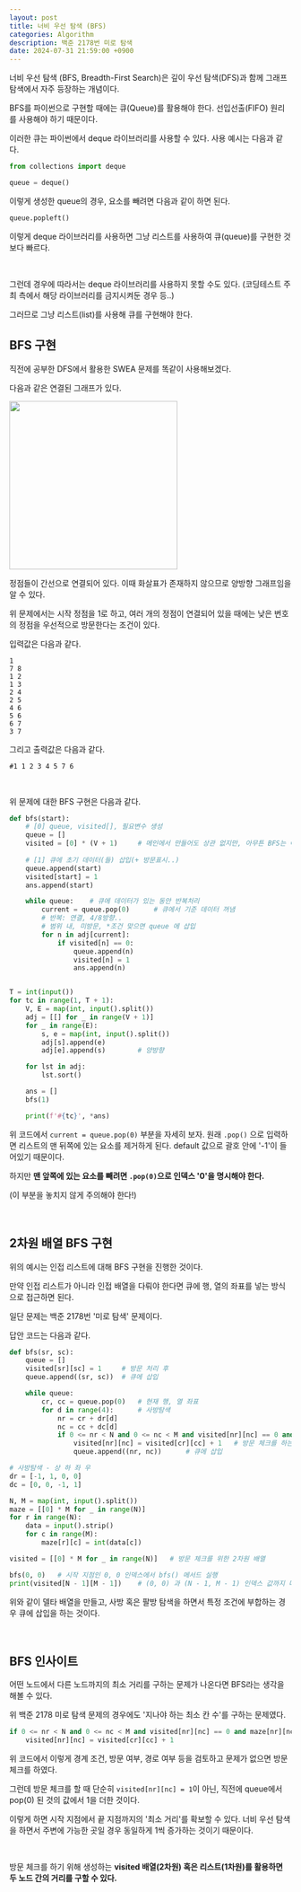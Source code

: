 ```yaml
---
layout: post
title: 너비 우선 탐색 (BFS)
categories: Algorithm
description: 백준 2178번 미로 탐색
date: 2024-07-31 21:59:00 +0900
---
```

너비 우선 탐색 (BFS, Breadth-First Search)은 깊이 우선 탐색(DFS)과 함께 그래프 탐색에서 자주 등장하는 개념이다.

BFS를 파이썬으로 구현할 때에는 큐(Queue)를 활용해야 한다. 선입선출(FIFO) 원리를 사용해야 하기 때문이다.

이러한 큐는 파이썬에서 deque 라이브러리를 사용할 수 있다. 사용 예시는 다음과 같다.

```python
from collections import deque

queue = deque()
```

이렇게 생성한 queue의 경우, 요소를 빼려면 다음과 같이 하면 된다.

```python
queue.popleft()
```

이렇게 deque 라이브러리를 사용하면 그냥 리스트를 사용하여 큐(queue)를 구현한 것보다 빠르다.

<br>

그런데 경우에 따라서는 deque 라이브러리를 사용하지 못할 수도 있다. (코딩테스트 주최 측에서 해당 라이브러리를 금지시켜둔 경우 등..)

그러므로 그냥 리스트(list)를 사용해 큐를 구현해야 한다.

## BFS 구현

직전에 공부한 DFS에서 활용한 SWEA 문제를 똑같이 사용해보겠다.

다음과 같은 연결된 그래프가 있다.

<img src="https://github.com/user-attachments/assets/7269d0b6-5bcd-4469-968d-cc275ff0f66b" width="300px" />

정점들이 간선으로 연결되어 있다. 이때 화살표가 존재하지 않으므로 양방향 그래프임을 알 수 있다.

위 문제에서는 시작 정점을 1로 하고, 여러 개의 정점이 연결되어 있을 때에는 낮은 번호의 정점을 우선적으로 방문한다는 조건이 있다.

입력값은 다음과 같다.

```
1
7 8
1 2
1 3
2 4
2 5
4 6
5 6
6 7
3 7
```

그리고 출력값은 다음과 같다.

```
#1 1 2 3 4 5 7 6
```

<br>

위 문제에 대한 BFS 구현은 다음과 같다.

```python
def bfs(start):
    # [0] queue, visited[], 필요변수 생성
    queue = []
    visited = [0] * (V + 1)     # 메인에서 만들어도 상관 없지만, 아무튼 BFS는 여기서 도는 것이니까
    
    # [1] 큐에 초기 데이터(들) 삽입(+ 방문표시..)
    queue.append(start)
    visited[start] = 1
    ans.append(start)

    while queue:    # 큐에 데이터가 있는 동안 반복처리
        current = queue.pop(0)      # 큐에서 기준 데이터 꺼냄
        # 반복: 연결, 4/8방향..
        # 범위 내, 미방문, *조건 맞으면 queue 에 삽입
        for n in adj[current]:
            if visited[n] == 0:
                queue.append(n)
                visited[n] = 1
                ans.append(n)


T = int(input())
for tc in range(1, T + 1):
    V, E = map(int, input().split())
    adj = [[] for _ in range(V + 1)]
    for _ in range(E):
        s, e = map(int, input().split())
        adj[s].append(e)
        adj[e].append(s)        # 양방향

    for lst in adj:
        lst.sort()

    ans = []
    bfs(1)

    print(f'#{tc}', *ans)
```

위 코드에서 ```current = queue.pop(0)``` 부분을 자세히 보자. 원래 ```.pop()``` 으로 입력하면 리스트의 맨 뒤쪽에 있는 요소를 제거하게 된다. default 값으로 괄호 안에 '-1'이 들어있기 때문이다.

하지만 <b>맨 앞쪽에 있는 요소를 빼려면 ```.pop(0)```으로 인덱스 '0'을 명시해야 한다.</b>

(이 부분을 놓치지 않게 주의해야 한다!)

<br>

## 2차원 배열 BFS 구현

위의 예시는 인접 리스트에 대해 BFS 구현을 진행한 것이다.

만약 인접 리스트가 아니라 인접 배열을 다뤄야 한다면 큐에 행, 열의 좌표를 넣는 방식으로 접근하면 된다.

일단 문제는 백준 2178번 '미로 탐색' 문제이다.

답안 코드는 다음과 같다.

```python
def bfs(sr, sc):
    queue = []
    visited[sr][sc] = 1     # 방문 처리 후
    queue.append((sr, sc))  # 큐에 삽입

    while queue:
        cr, cc = queue.pop(0)   # 현재 행, 열 좌표
        for d in range(4):      # 사방탐색
            nr = cr + dr[d]
            nc = cc + dc[d]
            if 0 <= nr < N and 0 <= nc < M and visited[nr][nc] == 0 and maze[nr][nc] == 1:  # 경계 벗어나지 않고, 아직 방문 안 했으며, 미로에서 1이라면
                visited[nr][nc] = visited[cr][cc] + 1   # 방문 체크를 하는데, 시작 지점에서부터 거리 구해야 하니까 이렇게 설정
                queue.append((nr, nc))      # 큐에 삽입

# 사방탐색 - 상 하 좌 우
dr = [-1, 1, 0, 0]
dc = [0, 0, -1, 1]

N, M = map(int, input().split())
maze = [[0] * M for _ in range(N)]
for r in range(N):
    data = input().strip()
    for c in range(M):
        maze[r][c] = int(data[c])

visited = [[0] * M for _ in range(N)]   # 방문 체크를 위한 2차원 배열

bfs(0, 0)   # 시작 지점인 0, 0 인덱스에서 bfs() 메서드 실행
print(visited[N - 1][M - 1])    # (0, 0) 과 (N - 1, M - 1) 인덱스 값까지 다 포함해야 하므로.
```

위와 같이 델타 배열을 만들고, 사방 혹은 팔방 탐색을 하면서 특정 조건에 부합하는 경우 큐에 삽입을 하는 것이다.

<br>

## BFS 인사이트

어떤 노드에서 다른 노드까지의 최소 거리를 구하는 문제가 나온다면 BFS라는 생각을 해볼 수 있다.

위 백준 2178 미로 탐색 문제의 경우에도 '지나야 하는 최소 칸 수'를 구하는 문제였다.

```python
if 0 <= nr < N and 0 <= nc < M and visited[nr][nc] == 0 and maze[nr][nc] == 1:
    visited[nr][nc] = visited[cr][cc] + 1
```

위 코드에서 이렇게 경계 조건, 방문 여부, 경로 여부 등을 검토하고 문제가 없으면 방문 체크를 하였다.

그런데 방문 체크를 할 때 단순히 ```visited[nr][nc] = 1```이 아닌, 직전에 queue에서 pop(0) 된 것의 값에서 1을 더한 것이다.

이렇게 하면 시작 지점에서 끝 지점까지의 '최소 거리'를 확보할 수 있다. 너비 우선 탐색을 하면서 주변에 가능한 곳일 경우 동일하게 1씩 증가하는 것이기 때문이다.

<br>

방문 체크를 하기 위해 생성하는 <b>visited 배열(2차원) 혹은 리스트(1차원)를 활용하면 두 노드 간의 거리를 구할 수 있다.</b>